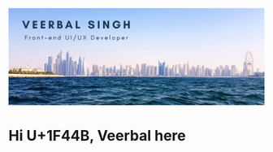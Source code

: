  
![Image of Yaktocat](https://github.com/veerbal1/veerbal1/blob/master/Veerbal%20Singh.png)

# Hi U+1F44B, Veerbal here
